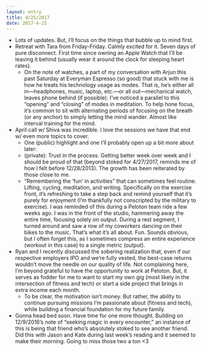 ```yaml
---
layout: entry
title: 4/25/2017
date: 2017-4-25
---
```


- Lots of updates. But, I’ll focus on the things that bubble up to mind first.
- Retreat with Tara from Friday-Friday. Calmly excited for it. Seven days of pure disconnect. First time since owning an Apple Watch that I’ll be leaving it behind (usually wear it around the clock for sleeping heart rates).
	- On the note of watches, a part of my conversation with Arjun this past Saturday at Everyman Espresso (so good) that stuck with me is how he treats his technology usage as modes. That is, he’s either all in—headphones, music, laptop, etc.—or all out—mechanical watch, leaves phone behind (if possible). I’ve noticed a parallel to this “opening” and “closing” of modes in meditation. To help hone focus, it’s common to sit with alternating periods of focusing on the breath (or any anchor) to simply letting the mind wander. Almost like interval training for the mind.
- April call w/ Shiva was incredible. I love the sessions we have that end w/ even more topics to cover.
	- One (public) highlight and one I’ll probably open up a bit more about later:
	- (private): Trust in the process. Getting better week over week and I should be proud of that (beyond stoked for 4/27/2017, reminds me of how I felt before 12/28/2013). The growth has been reiterated by those close to me.
	- “Remembering the ‘fun’ in activities” that can sometimes feel routine. Lifting, cycling, meditation, and writing. Specifically on the exercise front, it’s refreshing to take a step back and remind yourself that it’s purely for enjoyment (I’m thankfully not conscripted by the military to exercise). I was reminded of this during a Peloton team ride a few weeks ago. I was in the front of the studio, hammering away the entire time, focusing solely on output. During a rest segment, I turned around and saw a row of my coworkers dancing on their bikes to the music. That’s what it’s all about. Fun. Sounds obvious, but I often forget this, as I sometimes compress an entire experience (workout in this case) to a single metric (output).
- Ryan and I recently discussed the sobering realization that, even if our respective employers IPO and we’re fully vested, the  best-case returns wouldn’t move the needle on our quality of life. Not complaining here, I’m beyond grateful to have the opportunity to work at Peloton. But, it serves as fodder for me to want to start my own gig (most likely in the intersection of fitness and tech) or start a side project that brings in extra income each month.
	- To be clear, the motivation isn’t money. But rather, the ability to continue pursuing missions I’m passionate about (fitness and tech), while building a financial foundation for my future family.
- Gonna head bed soon. Have time for one more thought. Building on 12/9/2016’s note of “seeking magic in every encounter,” an instance of this is being that friend who’s absolutely stoked to see another friend. Did this with Jason and Kate during last week’s reading and it seemed to make their morning. Going to miss those two a ton <3
